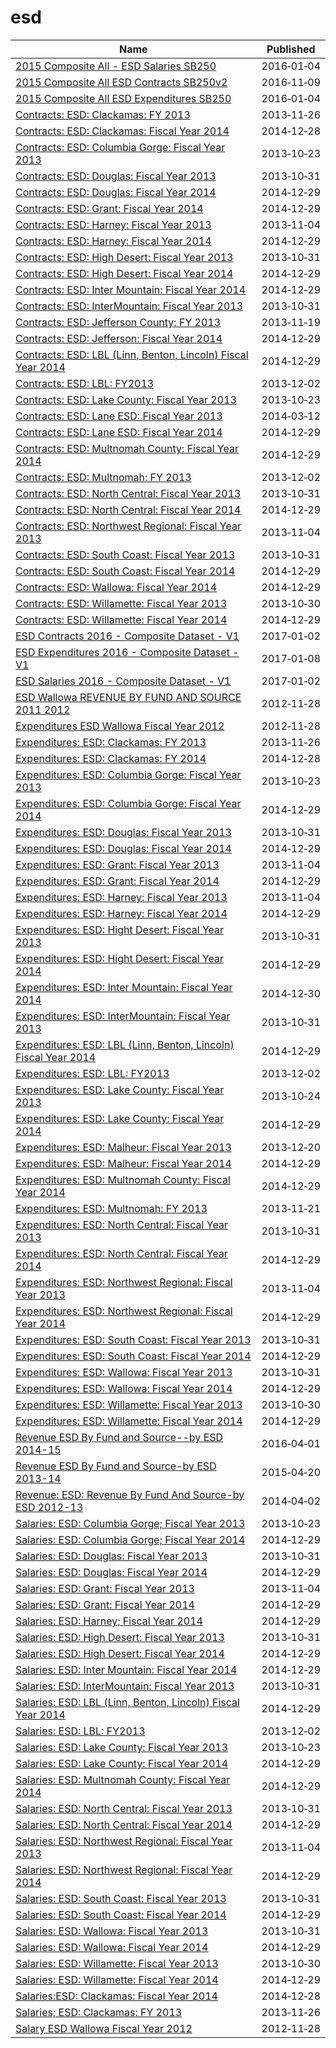 # esd

Name | Published
---- | ---------
[2015 Composite All - ESD Salaries SB250](../datasets/ee2e-smp3.md) | 2016&#x2011;01&#x2011;04
[2015 Composite All ESD Contracts SB250v2](../datasets/6kp9-eip2.md) | 2016&#x2011;11&#x2011;09
[2015 Composite All ESD Expenditures SB250](../datasets/xu9m-vqwa.md) | 2016&#x2011;01&#x2011;04
[Contracts: ESD: Clackamas: FY 2013](../datasets/yvx8-nqru.md) | 2013&#x2011;11&#x2011;26
[Contracts: ESD: Clackamas: Fiscal Year 2014](../datasets/2qg5-vxnh.md) | 2014&#x2011;12&#x2011;28
[Contracts: ESD: Columbia Gorge: Fiscal Year 2013](../datasets/i3bn-rwu4.md) | 2013&#x2011;10&#x2011;23
[Contracts: ESD: Douglas: Fiscal Year 2013](../datasets/ppmi-cu2y.md) | 2013&#x2011;10&#x2011;31
[Contracts: ESD: Douglas: Fiscal Year 2014](../datasets/f7yf-xpvy.md) | 2014&#x2011;12&#x2011;29
[Contracts: ESD: Grant: Fiscal Year 2014](../datasets/sznd-yvc9.md) | 2014&#x2011;12&#x2011;29
[Contracts: ESD: Harney: Fiscal Year 2013](../datasets/3pbg-xvzk.md) | 2013&#x2011;11&#x2011;04
[Contracts: ESD: Harney: Fiscal Year 2014](../datasets/jznd-wimn.md) | 2014&#x2011;12&#x2011;29
[Contracts: ESD: High Desert: Fiscal Year 2013](../datasets/5syf-bcdm.md) | 2013&#x2011;10&#x2011;31
[Contracts: ESD: High Desert: Fiscal Year 2014](../datasets/iuuy-mavp.md) | 2014&#x2011;12&#x2011;29
[Contracts: ESD: Inter Mountain: Fiscal Year 2014](../datasets/i337-2wg6.md) | 2014&#x2011;12&#x2011;29
[Contracts: ESD: InterMountain: Fiscal Year 2013](../datasets/w8v9-s6tp.md) | 2013&#x2011;10&#x2011;31
[Contracts: ESD: Jefferson County: FY 2013](../datasets/yh3r-bunr.md) | 2013&#x2011;11&#x2011;19
[Contracts: ESD: Jefferson: Fiscal Year 2014](../datasets/jkem-ghbt.md) | 2014&#x2011;12&#x2011;29
[Contracts: ESD: LBL (Linn, Benton, Lincoln) Fiscal Year 2014](../datasets/cuqa-vpx8.md) | 2014&#x2011;12&#x2011;29
[Contracts: ESD: LBL: FY2013](../datasets/vumy-4ex6.md) | 2013&#x2011;12&#x2011;02
[Contracts: ESD: Lake County: Fiscal Year 2013](../datasets/f5d3-zk59.md) | 2013&#x2011;10&#x2011;23
[Contracts: ESD: Lane ESD: Fiscal Year 2013](../datasets/unv5-ptiu.md) | 2014&#x2011;03&#x2011;12
[Contracts: ESD: Lane ESD: Fiscal Year 2014](../datasets/cz2e-ihje.md) | 2014&#x2011;12&#x2011;29
[Contracts: ESD: Multnomah County: Fiscal Year 2014](../datasets/e756-au3r.md) | 2014&#x2011;12&#x2011;29
[Contracts: ESD: Multnomah: FY 2013](../datasets/w6be-e3w2.md) | 2013&#x2011;12&#x2011;02
[Contracts: ESD: North Central: Fiscal Year 2013](../datasets/vx86-ijf7.md) | 2013&#x2011;10&#x2011;31
[Contracts: ESD: North Central: Fiscal Year 2014](../datasets/766s-g5vw.md) | 2014&#x2011;12&#x2011;29
[Contracts: ESD: Northwest Regional: Fiscal Year 2013](../datasets/4x3z-i2bx.md) | 2013&#x2011;11&#x2011;04
[Contracts: ESD: South Coast: Fiscal Year 2013](../datasets/qhct-wumz.md) | 2013&#x2011;10&#x2011;31
[Contracts: ESD: South Coast: Fiscal Year 2014](../datasets/jp3t-ae4r.md) | 2014&#x2011;12&#x2011;29
[Contracts: ESD: Wallowa: Fiscal Year 2014](../datasets/vsy7-psrh.md) | 2014&#x2011;12&#x2011;29
[Contracts: ESD: Willamette: Fiscal Year 2013](../datasets/eeru-6mkv.md) | 2013&#x2011;10&#x2011;30
[Contracts: ESD: Willamette: Fiscal Year 2014](../datasets/7v4e-ud96.md) | 2014&#x2011;12&#x2011;29
[ESD Contracts 2016 - Composite Dataset - V1](../datasets/3aeb-4e3m.md) | 2017&#x2011;01&#x2011;02
[ESD Expenditures 2016 - Composite Dataset - V1](../datasets/2t2b-sfjh.md) | 2017&#x2011;01&#x2011;08
[ESD Salaries 2016 - Composite Dataset - V1](../datasets/m7fw-7rb2.md) | 2017&#x2011;01&#x2011;02
[ESD Wallowa REVENUE BY FUND AND SOURCE 2011 2012](../datasets/rp8p-sdgn.md) | 2012&#x2011;11&#x2011;28
[Expenditures ESD Wallowa Fiscal Year 2012](../datasets/jjx9-z4vv.md) | 2012&#x2011;11&#x2011;28
[Expenditures: ESD: Clackamas: FY 2013](../datasets/fyiv-wjxb.md) | 2013&#x2011;11&#x2011;26
[Expenditures: ESD: Clackamas: FY 2014](../datasets/5bh4-h2d5.md) | 2014&#x2011;12&#x2011;28
[Expenditures: ESD: Columbia Gorge: Fiscal Year 2013](../datasets/5qsu-6n7j.md) | 2013&#x2011;10&#x2011;23
[Expenditures: ESD: Columbia Gorge: Fiscal Year 2014](../datasets/ap6w-udee.md) | 2014&#x2011;12&#x2011;29
[Expenditures: ESD: Douglas: Fiscal Year 2013](../datasets/i7vf-db39.md) | 2013&#x2011;10&#x2011;31
[Expenditures: ESD: Douglas: Fiscal Year 2014](../datasets/sup8-573q.md) | 2014&#x2011;12&#x2011;29
[Expenditures: ESD: Grant: Fiscal Year 2013](../datasets/tbh8-nd7z.md) | 2013&#x2011;11&#x2011;04
[Expenditures: ESD: Grant: Fiscal Year 2014](../datasets/w55c-wi7p.md) | 2014&#x2011;12&#x2011;29
[Expenditures: ESD: Harney: Fiscal Year 2013](../datasets/uuhq-2fns.md) | 2013&#x2011;11&#x2011;04
[Expenditures: ESD: Harney: Fiscal Year 2014](../datasets/tujn-iwcv.md) | 2014&#x2011;12&#x2011;29
[Expenditures: ESD: Hight Desert: Fiscal Year 2013](../datasets/gd64-bufa.md) | 2013&#x2011;10&#x2011;31
[Expenditures: ESD: Hight Desert: Fiscal Year 2014](../datasets/kgvj-w4ce.md) | 2014&#x2011;12&#x2011;29
[Expenditures: ESD: Inter Mountain: Fiscal Year 2014](../datasets/dwtn-j7dn.md) | 2014&#x2011;12&#x2011;30
[Expenditures: ESD: InterMountain: Fiscal Year 2013](../datasets/6tta-i2fd.md) | 2013&#x2011;10&#x2011;31
[Expenditures: ESD: LBL (Linn, Benton, Lincoln) Fiscal Year 2014](../datasets/7xfc-asj9.md) | 2014&#x2011;12&#x2011;29
[Expenditures: ESD: LBL: FY2013](../datasets/8u64-rg2b.md) | 2013&#x2011;12&#x2011;02
[Expenditures: ESD: Lake County: Fiscal Year 2013](../datasets/jwiy-7t5b.md) | 2013&#x2011;10&#x2011;24
[Expenditures: ESD: Lake County: Fiscal Year 2014](../datasets/k962-kb6c.md) | 2014&#x2011;12&#x2011;29
[Expenditures: ESD: Malheur: Fiscal Year 2013](../datasets/4y5x-hw8j.md) | 2013&#x2011;12&#x2011;20
[Expenditures: ESD: Malheur: Fiscal Year 2014](../datasets/9qsb-krjy.md) | 2014&#x2011;12&#x2011;29
[Expenditures: ESD: Multnomah County: Fiscal Year 2014](../datasets/erus-hgj8.md) | 2014&#x2011;12&#x2011;29
[Expenditures: ESD: Multnomah: FY 2013](../datasets/cv4t-9rai.md) | 2013&#x2011;11&#x2011;21
[Expenditures: ESD: North Central: Fiscal Year 2013](../datasets/men7-ecz2.md) | 2013&#x2011;10&#x2011;31
[Expenditures: ESD: North Central: Fiscal Year 2014](../datasets/99ry-d8mm.md) | 2014&#x2011;12&#x2011;29
[Expenditures: ESD: Northwest Regional: Fiscal Year 2013](../datasets/gbtj-rjg2.md) | 2013&#x2011;11&#x2011;04
[Expenditures: ESD: Northwest Regional: Fiscal Year 2014](../datasets/s4ki-sam2.md) | 2014&#x2011;12&#x2011;29
[Expenditures: ESD: South Coast: Fiscal Year 2013](../datasets/3q48-n5u9.md) | 2013&#x2011;10&#x2011;31
[Expenditures: ESD: South Coast: Fiscal Year 2014](../datasets/9gec-pqtc.md) | 2014&#x2011;12&#x2011;29
[Expenditures: ESD: Wallowa: Fiscal Year 2013](../datasets/t5rp-2s8a.md) | 2013&#x2011;10&#x2011;31
[Expenditures: ESD: Wallowa: Fiscal Year 2014](../datasets/kaad-v7tu.md) | 2014&#x2011;12&#x2011;29
[Expenditures: ESD: Willamette: Fiscal Year 2013](../datasets/wnky-6kuz.md) | 2013&#x2011;10&#x2011;30
[Expenditures: ESD: Willamette: Fiscal Year 2014](../datasets/4pvu-rrgj.md) | 2014&#x2011;12&#x2011;29
[Revenue ESD By Fund and Source--by ESD 2014-15](../datasets/kzi4-w58b.md) | 2016&#x2011;04&#x2011;01
[Revenue ESD By Fund and Source-by ESD 2013-14](../datasets/svmq-xb8w.md) | 2015&#x2011;04&#x2011;20
[Revenue: ESD: Revenue By Fund And Source-by ESD 2012-13](../datasets/wf6w-fnc5.md) | 2014&#x2011;04&#x2011;02
[Salaries: ESD: Columbia Gorge; Fiscal Year 2013](../datasets/hszj-wj88.md) | 2013&#x2011;10&#x2011;23
[Salaries: ESD: Columbia Gorge; Fiscal Year 2014](../datasets/pu3s-jn3t.md) | 2014&#x2011;12&#x2011;29
[Salaries: ESD: Douglas: Fiscal Year 2013](../datasets/cffc-rjm2.md) | 2013&#x2011;10&#x2011;31
[Salaries: ESD: Douglas: Fiscal Year 2014](../datasets/kak5-ppph.md) | 2014&#x2011;12&#x2011;29
[Salaries: ESD: Grant: Fiscal Year 2013](../datasets/4n7s-wgfb.md) | 2013&#x2011;11&#x2011;04
[Salaries: ESD: Grant: Fiscal Year 2014](../datasets/6i59-pxde.md) | 2014&#x2011;12&#x2011;29
[Salaries: ESD: Harney; Fiscal Year 2014](../datasets/k4t5-f7qp.md) | 2014&#x2011;12&#x2011;29
[Salaries: ESD: High Desert: Fiscal Year 2013](../datasets/tacf-dqwb.md) | 2013&#x2011;10&#x2011;31
[Salaries: ESD: High Desert: Fiscal Year 2014](../datasets/vd48-qfwz.md) | 2014&#x2011;12&#x2011;29
[Salaries: ESD: Inter Mountain: Fiscal Year 2014](../datasets/tth8-fxzt.md) | 2014&#x2011;12&#x2011;29
[Salaries: ESD: InterMountain: Fiscal Year 2013](../datasets/ctku-jg66.md) | 2013&#x2011;10&#x2011;31
[Salaries: ESD: LBL (Linn, Benton, Lincoln) Fiscal Year 2014](../datasets/rvsz-c7z6.md) | 2014&#x2011;12&#x2011;29
[Salaries: ESD: LBL: FY2013](../datasets/ye35-yhsz.md) | 2013&#x2011;12&#x2011;02
[Salaries: ESD: Lake County: Fiscal Year 2013](../datasets/e5ku-bt49.md) | 2013&#x2011;10&#x2011;23
[Salaries: ESD: Lake County: Fiscal Year 2014](../datasets/isbn-7w3f.md) | 2014&#x2011;12&#x2011;29
[Salaries: ESD: Multnomah County: Fiscal Year 2014](../datasets/d3qr-4azh.md) | 2014&#x2011;12&#x2011;29
[Salaries: ESD: North Central: Fiscal Year 2013](../datasets/czci-kz7t.md) | 2013&#x2011;10&#x2011;31
[Salaries: ESD: North Central: Fiscal Year 2014](../datasets/ts3e-9b3t.md) | 2014&#x2011;12&#x2011;29
[Salaries: ESD: Northwest Regional: Fiscal Year 2013](../datasets/qdwk-qyz8.md) | 2013&#x2011;11&#x2011;04
[Salaries: ESD: Northwest Regional: Fiscal Year 2014](../datasets/kesa-unup.md) | 2014&#x2011;12&#x2011;29
[Salaries: ESD: South Coast: Fiscal Year 2013](../datasets/wmah-dvqq.md) | 2013&#x2011;10&#x2011;31
[Salaries: ESD: South Coast: Fiscal Year 2014](../datasets/t6zu-9m47.md) | 2014&#x2011;12&#x2011;29
[Salaries: ESD: Wallowa: Fiscal Year 2013](../datasets/vxmm-hr8n.md) | 2013&#x2011;10&#x2011;31
[Salaries: ESD: Wallowa: Fiscal Year 2014](../datasets/9q76-fhkj.md) | 2014&#x2011;12&#x2011;29
[Salaries: ESD: Willamette: Fiscal Year 2013](../datasets/2n52-snt9.md) | 2013&#x2011;10&#x2011;30
[Salaries: ESD: Willamette: Fiscal Year 2014](../datasets/vh2c-wmpt.md) | 2014&#x2011;12&#x2011;29
[Salaries:ESD: Clackamas: Fiscal Year 2014](../datasets/k3sj-sard.md) | 2014&#x2011;12&#x2011;28
[Salaries; ESD: Clackamas: FY 2013](../datasets/x8cy-c4mk.md) | 2013&#x2011;11&#x2011;26
[Salary ESD Wallowa Fiscal Year 2012](../datasets/9ez6-a7sk.md) | 2012&#x2011;11&#x2011;28

